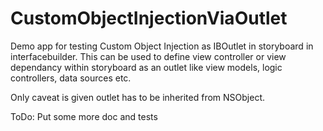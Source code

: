 # CustomObjectInjectionViaOutlet
Demo app for testing Custom Object Injection as IBOutlet in storyboard in interfacebuilder.
This can be used to define view controller or view dependancy within storyboard as an outlet like view models, logic controllers, data sources etc.

Only caveat is given outlet has to be inherited from NSObject.

ToDo: 
Put some more doc and tests 
